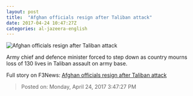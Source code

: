 ```yaml
---
layout: post
title:  "Afghan officials resign after Taliban attack"
date: 2017-04-24 10:47:27Z
categories: al-jazeera-english
---
```


![Afghan officials resign after Taliban attack](http://www.aljazeera.com/mritems/Images/2017/4/23/485ca06d06c2464e9dc10f1e85b4eb19_18.jpg)

Army chief and defence minister forced to step down as country mourns loss of 130 lives in Taliban assault on army base.


Full story on F3News: [Afghan officials resign after Taliban attack](http://www.f3nws.com/n/gyudbB)

> Posted on: Monday, April 24, 2017 3:47:27 PM
